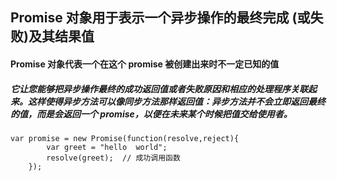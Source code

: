 ## Promise 对象用于表示一个异步操作的最终完成 (或失败)及其结果值

#### Promise 对象代表一个在这个 promise 被创建出来时不一定已知的值

##### 它让您能够把异步操作最终的成功返回值或者失败原因和相应的处理程序关联起来。这样使得异步方法可以像同步方法那样返回值：异步方法并不会立即返回最终的值，而是会返回一个 promise，以便在未来某个时候把值交给使用者。

    var promise = new Promise(function(resolve,reject){
            var greet = "hello  world";
            resolve(greet);  // 成功调用函数
        });
